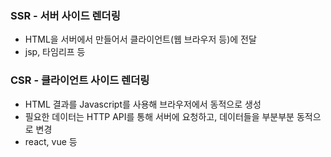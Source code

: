 ### SSR - 서버 사이드 렌더링
- HTML을 서버에서 만들어서 클라이언트(웹 브라우저 등)에 전달
- jsp, 타임리프 등

### CSR - 클라이언트 사이드 렌더링
- HTML 결과를 Javascript를 사용해 브라우저에서 동적으로 생성
- 필요한 데이터는 HTTP API를 통해 서버에 요청하고, 데이터들을 부분부분 동적으로 변경
- react, vue 등